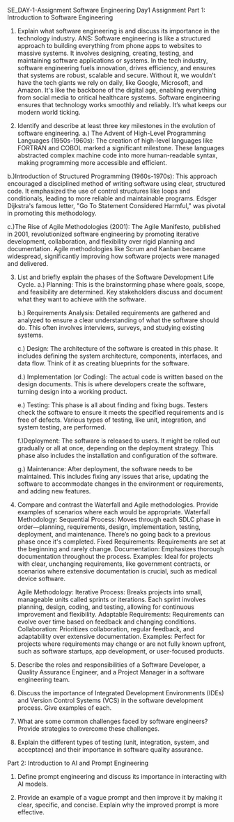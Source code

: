 SE_DAY-1-Assignment
Software Engineering Day1 Assignment
Part 1: Introduction to Software Engineering


1. Explain what software engineering is and discuss its importance in the technology industry.
   ANS: Software engineering is like a structured approach to building everything from phone apps to websites to massive systems. It involves designing, creating, testing, and maintaining software applications or systems.
In the tech industry, software engineering fuels innovation, drives efficiency, and ensures that systems are robust, scalable and secure. Without it, we wouldn't have the tech giants we rely on daily, like Google, Microsoft, and Amazon. It's like the backbone of the digital age, enabling everything from social media to critical healthcare systems. Software engineering ensures that technology works smoothly and reliably. It’s what keeps our modern world ticking.


2. Identify and describe at least three key milestones in the evolution of software engineering.
  a.) The Advent of High-Level Programming Languages (1950s-1960s): The creation of high-level languages like FORTRAN and COBOL marked a significant milestone. These languages abstracted complex machine code into more human-readable syntax, making programming more accessible and efficient.

  b.)Introduction of Structured Programming (1960s-1970s): This approach encouraged a disciplined method of writing software using clear, structured code. It emphasized the use of control structures like loops and conditionals, leading to more reliable and maintainable programs. Edsger Dijkstra's famous letter, "Go To Statement Considered Harmful," was pivotal in promoting this methodology.

   c.)The Rise of Agile Methodologies (2001): The Agile Manifesto, published in 2001, revolutionized software engineering by promoting iterative development, collaboration, and flexibility over rigid planning and documentation. Agile methodologies like Scrum and Kanban became widespread, significantly improving how software projects were managed and delivered.

3. List and briefly explain the phases of the Software Development Life Cycle.
   a.) Planning: This is the brainstorming phase where goals, scope, and feasibility are determined. Key stakeholders discuss and document what they want to achieve with the software.

   b.) Requirements Analysis: Detailed requirements are gathered and analyzed to ensure a clear understanding of what the software should do. This often involves interviews, surveys, and studying existing systems.

   c.) Design: The architecture of the software is created in this phase. It includes defining the system architecture, components, interfaces, and data flow. Think of it as creating blueprints for the software.

   d.) Implementation (or Coding): The actual code is written based on the design documents. This is where developers create the software, turning design into a working product.

   e.) Testing: This phase is all about finding and fixing bugs. Testers check the software to ensure it meets the specified requirements and is free of defects. Various types of testing, like unit, integration, and system testing, are performed.

   f.)Deployment: The software is released to users. It might be rolled out gradually or all at once, depending on the deployment strategy. This phase also includes the installation and configuration of the software.

   g.) Maintenance: After deployment, the software needs to be maintained. This includes fixing any issues that arise, updating the software to accommodate changes in the environment or requirements, and adding new features.

4. Compare and contrast the Waterfall and Agile methodologies. Provide examples of scenarios where each would be appropriate.
     Waterfall Methodology:
Sequential Process: Moves through each SDLC phase in order—planning, requirements, design, implementation, testing, deployment, and maintenance. There’s no going back to a previous phase once it's completed.
Fixed Requirements: Requirements are set at the beginning and rarely change.
Documentation: Emphasizes thorough documentation throughout the process.
Examples: Ideal for projects with clear, unchanging requirements, like government contracts, or scenarios where extensive documentation is crucial, such as medical device software.

     Agile Methodology:
Iterative Process: Breaks projects into small, manageable units called sprints or iterations. Each sprint involves planning, design, coding, and testing, allowing for continuous improvement and flexibility.
Adaptable Requirements: Requirements can evolve over time based on feedback and changing conditions.
Collaboration: Prioritizes collaboration, regular feedback, and adaptability over extensive documentation.
Examples: Perfect for projects where requirements may change or are not fully known upfront, such as software startups, app development, or user-focused products.


5. Describe the roles and responsibilities of a Software Developer, a Quality Assurance Engineer, and a Project Manager in a software engineering team.


7. Discuss the importance of Integrated Development Environments (IDEs) and Version Control Systems (VCS) in the software development process. Give examples of each.


8. What are some common challenges faced by software engineers? Provide strategies to overcome these challenges.


9. Explain the different types of testing (unit, integration, system, and acceptance) and their importance in software quality assurance.




Part 2: Introduction to AI and Prompt Engineering


1. Define prompt engineering and discuss its importance in interacting with AI models.


2. Provide an example of a vague prompt and then improve it by making it clear, specific, and concise. Explain why the improved prompt is more effective.
